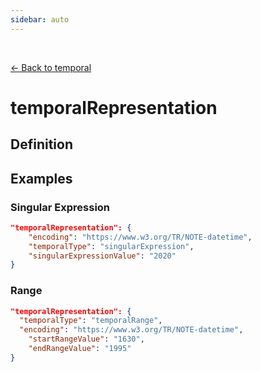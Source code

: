 ```yaml
---
sidebar: auto
---
```


<br>

[← Back to temporal](./temporal.html)

# temporalRepresentation

## Definition

<template>
   <table v-if="this.subjectTagging.temporal" id ="property-table">
     <p class="larger-text">{{this.subjectTagging.temporal.properties.temporalRepresentation.description}}</p>
  <tr>
    <th>Property</th>
    <th>Expected Type</th>
    <th>Required</th>
    <th>Description</th>
  </tr>
  <tr v-for="item, index in this.subjectTagging.temporal.properties.temporalRepresentation.properties" :key="index">
    <td>{{index}}</td>
    <td>{{item.type}}</td>
    <td></td>
    <td>{{item.description}}</td>
  </tr>
</table> 
</template>

<script>
import axios from 'axios'


export default {

    data() {
        return {
          schema: [],
          coreCitation: [],
          dataEndpoints: [],
          subjectTagging: [],
          dataBiography: [],
          resourceConstellation: [],
          dataLifecycle: []
        }
    },
    methods: {
        whatsUp(){
          console.log(this.subjectTagging)
        }
    },
    computed: {
        data() {
            return this.$page.frontmatter
        }
    },
    created() {
        //returns a promise
        axios.get("https://raw.githubusercontent.com/nblmc/Data-Context/master/schema.json")
            .then(response => {
                this.schema = response.data.properties
                this.coreCitation = response.data.properties.coreCitation.properties
                this.dataEndpoints = response.data.properties.dataEndpoints
                this.subjectTagging = response.data.properties.subjectTagging.properties
                this.dataBiography = response.data.properties.dataBiography.properties
                this.resourceConstellation = response.data.properties.resourceConstellation.properties
                this.dataLifecycle = response.data.properties.dataLifecycle.properties
            }).catch(err => {
                console.log(err)
            })
    }
}
</script>

<style lang="stylus">

table#property-table
  width:100%

p.larger-text
  font-size 120%

</style>

## Examples

### Singular Expression 

```json
"temporalRepresentation": {
	"encoding": "https://www.w3.org/TR/NOTE-datetime",
	"temporalType": "singularExpression",
	"singularExpressionValue": "2020"
}
```


### Range 
```json
"temporalRepresentation": {
  "temporalType": "temporalRange",
  "encoding": "https://www.w3.org/TR/NOTE-datetime",
	"startRangeValue": "1630",
	"endRangeValue": "1995"
}
```